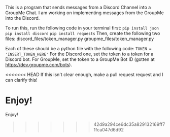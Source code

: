 This is a program that sends messages from a Discord Channel into a GroupMe Chat.  I am working on implementing messages from the GroupMe into the Discord.

To run this, run the following code in your terminal first:
    `pip install json`
    `pip install discord`
    `pip install requests`
Then, create the following two files:
    discord_files/token_manager.py
    groupme_files/token_manager.py

Each of these should be a python file with the following code:
    `TOKEN = 'INSERT_TOKEN_HERE'`
For the Discord one, set the token to a token for a Discord bot.  For GroupMe, set the token to a GroupMe Bot ID (gotten at https://dev.groupme.com/bots).

<<<<<<< HEAD
If this isn't clear enough, make a pull request request and I can clarify this!

Enjoy!
=======
Enjoy!
>>>>>>> 42d9a294ce6dc35a829132169ff71fca047d6d92
